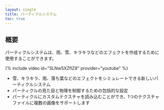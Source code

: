 ```yaml
---
layout: single
title: パーティクルシステム
toc: true
---
```


## 概要
パーティクルシステムは、雨、雪、キラキラなどのエフェクトを作成するために使用することができます。

{% include video id="SLNw5XZflZ8" provider="youtube" %}
* 雪、キラキラ、雨、落ち葉などのエフェクトをシミュレートできる新しいパーティクルシステム
* パーティクルの見た目と物理を制御するための包括的な設定
* パーティクルにカスタムテクスチャを読み込むことができ、1つのテクスチャファイルに複数の画像をサポートします